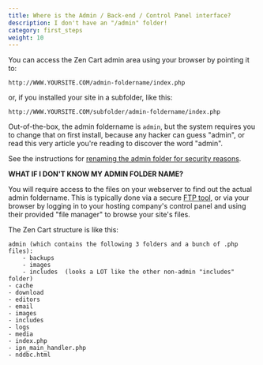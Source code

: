 ```yaml
---
title: Where is the Admin / Back-end / Control Panel interface? 
description: I don't have an "/admin" folder!
category: first_steps 
weight: 10
---
```


You can access the Zen Cart admin area using your browser by pointing it to:


```
http://WWW.YOURSITE.COM/admin-foldername/index.php
```


or, if you installed your site in a subfolder, like this:

```
http://WWW.YOURSITE.COM/subfolder/admin-foldername/index.php
```


Out-of-the-box, the admin foldername is `admin`, but the system requires you to change that on first install, because any hacker can guess "admin", or read this very article you're reading to discover the word "admin".  

See the instructions for [renaming the admin folder for security reasons](/user/installing/rename_admin/). 

**WHAT IF I DON'T KNOW MY ADMIN FOLDER NAME?**  

You will require access to the files on your webserver to find out the actual admin foldername. This is typically done via a secure [FTP tool](/user/first_steps/useful_tools/#ftp-tools), or via your browser by logging in to your hosting company's control panel and using their provided "file manager" to browse your site's files.  

The Zen Cart structure is like this:  

```
admin (which contains the following 3 folders and a bunch of .php files):
    - backups
    - images
    - includes  (looks a LOT like the other non-admin "includes" folder)
- cache
- download
- editors
- email
- images
- includes
- logs
- media
- index.php
- ipn_main_handler.php
- nddbc.html
```

